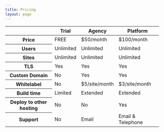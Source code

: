 ```yaml
---
title: Pricing
layout: page
---
```


<table>
	<thead>
		<tr>
			<th></th>
			<th>Trial</th>
			<th>Agency</th>
			<th>Platform</th>
		</tr>
	</thead>
	<tbody>
		<tr>
			<th>Price</th>
			<td>FREE</td>
			<td>$50/month</td>
			<td>$100/month</td>
		</tr>
		<tr>
			<th>Users</th>
			<td>Unlimited</td>
			<td>Unlimited</td>
			<td>Unlimited</td>
		</tr>
		<tr>
			<th>Sites</th>
			<td>Unlimited</td>
			<td>Unlimited</td>
			<td>Unlimited</td>
		</tr>
		<tr>
			<th>TLS</th>
			<td>Yes</td>
			<td>Yes</td>
			<td>Yes</td>
		</tr>
		<tr>
			<th>Custom Domain</th>
			<td>No</td>
			<td>Yes</td>
			<td>Yes</td>
		</tr>
		<tr>
			<th>Whitelabel</th>
			<td>No</td>
			<td>$5/site/month</td>
			<td>$3/site/month</td>
		</tr>
		<tr>
			<th>Build time</th>
			<td>Limited</td>
			<td>Extended</td>
			<td>Extended</td>
		</tr>
		<tr>
			<th>Deploy to other hosting</th>
			<td>No</td>
			<td>No</td>
			<td>Yes</td>
		</tr>
		<tr>
			<th>Support</th>
			<td>No</td>
			<td>Email</td>
			<td>Email &amp; Telephone</td>
		</tr>
	</tbody>
</table>

